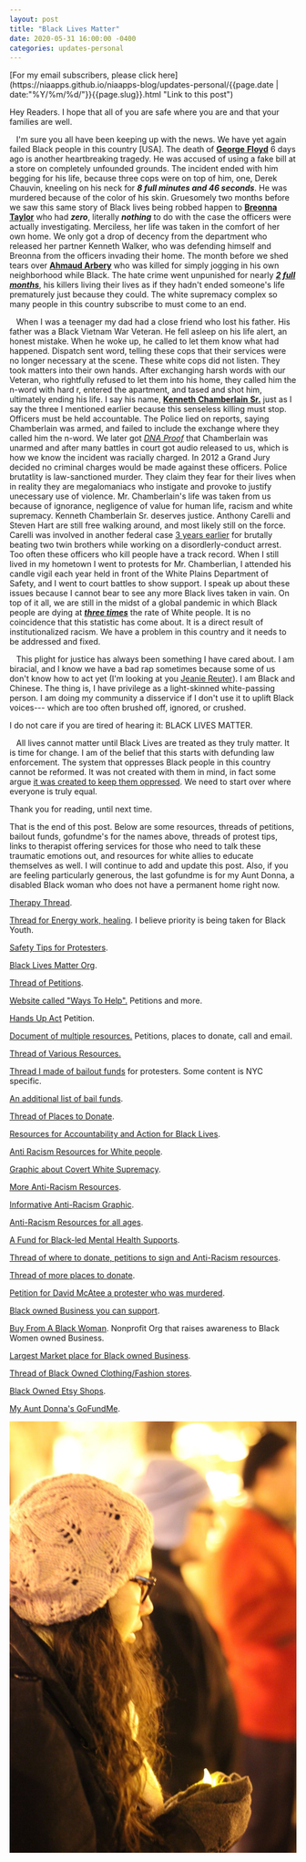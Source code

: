 ```yaml
---
layout: post
title: "Black Lives Matter"
date: 2020-05-31 16:00:00 -0400
categories: updates-personal
---
```

<div class="feed" markdown="1">
 [For my email subscribers, please click here](https://niaapps.github.io/niaapps-blog/updates-personal/{{page.date | date:"%Y/%m/%d/"}}{{page.slug}}.html "Link to this post")
</div>

Hey Readers. I hope that all of you are safe where you are and that your families are well. 

&nbsp;&nbsp;&nbsp;I'm sure you all have been keeping up with the news. We have yet again failed Black people in this country \[USA\]. The death of <a href="https://www.cnn.com/2020/05/27/us/george-floyd-trnd/index.html" target="_blank" title="Article about the life of Floyd">**George** </a> <a href="https://www.nytimes.com/2020/05/29/us/derek-chauvin-george-floyd-worked-together.html" target="_blank" title="Article about the Murder of Floyd">**Floyd**</a> 6 days ago is another heartbreaking tragedy. He was accused of using a fake bill at a store on completely unfounded grounds. The incident ended with him begging for his life, because three cops were on top of him, one, Derek Chauvin, kneeling on his neck for **_8 full minutes and 46 seconds_**. He was murdered because of the color of his skin. Gruesomely two months before we saw this same story of Black lives being robbed happen to <a href="https://www.huffpost.com/entry/kentucky-governor-calls-for-investigation-of-breonna-taylor-killing_n_5ebc625fc5b6cdefa7e8fb38" target="_blank" title="Article about Taylor's tragic death">**Breonna Taylor**</a> who had **_zero_**, literally **_nothing_** to do with the case the officers were actually investigating. Merciless, her life was taken in the comfort of her own home. We only got a drop of decency from the department who released her partner Kenneth Walker, who was defending himself and Breonna from the officers invading their home. The month before we shed tears over <a href="https://www.thecut.com/2020/05/ahmaud-arbery-shooting-georgia-explainer.html" target="_blank">**Ahmaud Arbery**</a> who was killed for simply jogging in his own neighborhood while Black. The hate crime went unpunished for nearly <a href="https://reason.com/2020/05/08/it-took-georgia-officials-2-months-to-arrest-and-charge-father-and-son-with-ahmaud-arberys-murder/" target="_blank">**_2 full months_**</a>, his killers living their lives as if they hadn't ended someone's life prematurely just because they could. The white supremacy complex so many people in this country subscribe to must come to an end.

 &nbsp;&nbsp;&nbsp;When I was a teenager my dad had a close friend who lost his father. His father was a Black Vietnam War Veteran. He fell asleep on his life alert, an honest mistake. When he woke up, he called to let them know what had happened. Dispatch sent word, telling these cops that their services were no longer necessary at the scene. These white cops did not listen. They took matters into their own hands. After exchanging harsh words with our Veteran, who rightfully refused to let them into his home, they called him the n-word with hard r, entered the apartment, and tased and shot him, ultimately ending his life. I say his name, <a href="https://en.wikipedia.org/wiki/Shooting_of_Kenneth_Chamberlain_Sr" target="_blank" title="Wiki Page on Chamberlain">**Kenneth** </a><a href="https://www.bleausa.org/report-blasts-review-of-wppd-calls-justification-of-chamberlain-shooting-chilling/" target="_blank" title="Article about the incident">**Chamberlain** </a><a href="https://www.justice.gov/usao-sdny/prus-attorney-s-office-closes-investigation-death-kenneth-chamberlain" target="_blank"  title="Closing Chamberlain's Investigation">**Sr.**</a> just as I say the three I mentioned earlier because this senseless killing must stop. Officers must be held accountable. The Police lied on reports, saying Chamberlain was armed, and failed to include the exchange where they called him the n-word. We later got <a href="https://www.nydailynews.com/new-york/westchester-man-killed-cops-not-knife-lawyers-article-1.2850274" target="_blank" title="">_DNA Proof_</a> that Chamberlain was unarmed and after many battles in court got audio released to us, which is how we know the incident was racially charged. In 2012 a Grand Jury decided no criminal charges would be made against these officers. Police brutatlity is law-sanctioned murder. They claim they fear for their lives when in reality they are megalomaniacs who instigate and provoke to justify unecessary use of violence. Mr. Chamberlain's life was taken from us because of  ignorance, negligence of value for human life, racism and white supremacy. Kenneth Chamberlain Sr. deserves justice. Anthony Carelli and Steven Hart are still free walking around, and most likely still on the force. Carelli was involved in another federal case <a href="https://www.nydailynews.com/new-york/sources-identify-white-plains-anthony-carelli-triggerman-fatal-shooting-retired-marine-article-1.1056394" target="_blank">3 years earlier</a> for brutally beating two twin brothers while working on a disordlerly-conduct arrest. Too often these officers who kill people  have a track record. When I still lived in my hometown I went to protests for Mr. Chamberlian, I attended his candle vigil each year held in front of the White Plains Department of Safety, and I went to court battles to show support. I speak up about these issues because I cannot bear to see any more Black lives taken in vain. On top of it all, we are still in the midst of a global pandemic in which Black people are dying at <a href=" https://www.theguardian.com/world/2020/may/20/black-americans-death-rate-covid-19-coronavirus" target="blank" title="">**_three times_**</a> the rate of White people. It is no coincidence that this statistic has come about. It is a direct result of institutionalized racism. We have a problem in this country and it needs to be addressed and fixed. 

&nbsp;&nbsp;&nbsp;This plight for justice has always been something I have cared about. I am biracial, and I know we have a bad rap sometimes because some of us don't know how to act yet (I'm looking at you <a href="https://twitter.com/lucky_Shanghai/status/1217664668434604032?s=20)" target="_blank" title="Beware, this is some clown shit.">Jeanie Reuter</a>). I am Black and Chinese. The thing is, I have privilege as a light-skinned white-passing person. I am doing my community a disservice if I don't use it to uplift Black voices--- which are too often brushed off, ignored, or crushed. 

I do not care if you are tired of hearing it: BLACK LIVES MATTER.

&nbsp;&nbsp;&nbsp;All lives cannot matter until Black Lives are treated as they truly matter. It is time for change. I am of the belief that this starts with defunding law enforcement. The system that oppresses Black people in this country cannot be reformed. It was not created with them in mind, in fact some argue <a href="https://www.aclu.org/issues/juvenile-justice/school-prison-pipeline" target="blank" title="">it was created to keep them oppressed</a>. We need to start over where everyone is truly equal. 

Thank you for reading, until next time.

That is the end of this post. Below are some resources, threads of petitions, bailout funds, gofundme's for the names above, threads of protest tips, links to therapist offering services for those who need to talk these traumatic emotions out, and resources for white allies to educate themselves as well. I will continue to add and update this post. Also, if you are feeling particularly generous, the last gofundme is for my Aunt Donna, a disabled Black woman who does not have a permanent home right now.

 

<a href="https://twitter.com/mayarichardsun/status/1265676677549559809" target="blank" title=""> Therapy Thread</a>. 

<a href="https://twitter.com/TatiannaTarot/status/1267511432394035200" target="blank" title="">Thread for Energy work, healing</a>. I believe priority is being taken for Black Youth.

<a href="https://twitter.com/nxbrxth/status/1266239760248393735" target="blank" title="">Safety Tips for Protesters</a>.

<a href="https://blacklivesmatter.com/" target="blank" title="">Black Lives Matter Org</a>.

<a href="https://twitter.com/kiwiscigarettes/status/1265767579739512833" target="blank" title="">Thread of Petitions</a>. 

<a href="https://blacklivesmatters.carrd.co/" target="blank" title="">Website called "Ways To Help".</a> Petitions and more.

<a href="https://www.change.org/p/us-senate-hands-up-act?recruiter=186170836&utm_source=share_petition&utm_medium=twitter&utm_campaign=psf_combo_share_abi&utm_term=psf_combo_share_initial&recruited_by_id=535372c0-733b-11e4-abc5-176b86b32b70" target="blank" title="">Hands Up Act</a> Petition.

<a href="https://docs.google.com/document/d/e/2PACX-1vSrT26HMWX-_hlLfiyy9s95erjkOZVJdroXYkU-miaHRk58duAnJIUWKxImRkTITsYhwaFkghS8sfIF/pub" target="blank" title="">Document of multiple resources.</a> Petitions, places to donate, call and email.

<a href="https://twitter.com/AM1R4HSCAVE/status/1267202201132265472" target="blank" title="">Thread of Various Resources.</a>

<a href="https://twitter.com/niawillie/status/1266771198777724932" target="blank" title="">Thread I made of bailout funds</a> for protesters. Some content is NYC specific.

<a href="https://bailfunds.github.io/" target="blank" title="">An additional list of bail funds</a>.

<a href="https://twitter.com/sorrybythway/status/1267469168300998656" target="blank" title="">Thread of Places to Donate</a>.

<a href="bit.ly/BlackLivesAction " target="blank" title="">Resources for Accountability and Action for Black Lives</a>.

<a href="https://docs.google.com/document/u/0/d/1BRlF2_zhNe86SGgHa6-VlBO-QgirITwCTugSfKie5Fs/mobilebasic" target="blank" title="">Anti Racism Resources for White people</a>.

<a href="https://www.facebook.com/melridge22?__tn__=%2CdCH-R-R&eid=ARBoG41UXRBhb4Z2Dxk1A-9ywgkWTQyiNgZuoOMHhjyK6lv8VavBfHpGhG_bfAJfbtle1WAmAkNA6C9O&hc_ref=ARTKxkKh364bAv8FtEH_aNbIqMHk1NGps3_bVrD_8J0NERN0b_ZKwzd_bMOyx7YnSbk&fref=nf" target="blank" title="">Graphic about Covert White Supremacy</a>. 

<a href="https://docs.google.com/document/d/1hpub-jkm9cLzJWqZSsETqbE6tZ13Q0UbQz--vQ2avEc/edit" target="blank" title="">More Anti-Racism Resources</a>.

<a href="https://twitter.com/dj_diabeatic/status/1266563804437110787" target="blank" title="">Informative Anti-Racism Graphic</a>.

<a href="https://padlet.com/nicolethelibrarian/nbasekqoazt336co" target="blank" title="">Anti-Racism Resources for all ages</a>.

<a href="https://www.gofundme.com/f/a-fund-for-blackled-mental-health-supports?utm_source=customer&utm_medium=copy_link&utm_campaign=m_pd+share-sheet" target="blank" title="">A Fund for Black-led Mental Health Supports</a>.

<a href="https://twitter.com/starstrickenSF/status/1267307734744985601" target="blank" title="">Thread of where to donate, petitions to sign and Anti-Racism resources</a>.

<a href="https://twitter.com/sorrybythway/status/1267469168300998656" target="blank" title="">Thread of more places to donate</a>.

<a href="https://www.change.org/p/louisville-mayor-greg-fischer-justice-for-david-mcatee?recruiter=862253145&utm_source=share_petition&utm_medium=twitter&utm_campaign=psf_combo_share_abi&recruited_by_id=ca6cbd70-2414-11e8-ab29-25fa8a73a71b" target="blank" title="">Petition for David McAtee a protester who was murdered</a>.

<a href="https://twitter.com/i/lists/1198727909525131264" target="blank" title="">Black owned Business you can support</a>.

<a href="https://www.buyfromablackwoman.org/" target="blank" title="">Buy From A Black Woman</a>. Nonprofit Org that raises awareness to Black Women owned Business.

<a href="https://webuyblack.com/" target="blank" title="">Largest Market place for Black owned Business</a>.

<a href="https://twitter.com/milkyapron/status/1267881192306561025" target="blank" title="">Thread of Black Owned Clothing/Fashion stores</a>.

<a href="https://themadmommy.com/black-owned-etsy-shops/" target="blank" title="">Black Owned Etsy Shops</a>.

<a href="https://www.gofundme.com/manage/help-donna-find-a-home" target="blank" title="">My Aunt Donna's GoFundMe</a>.



<div class="thumbnail">
  <img id="vigil" src="/../../images/vigil.jpg" alt="Me at a Candle Lighting Vigil for Kenneth Chamberlain Sr. in 2014." onContextMenu="alert('Please don\'t download this photo of me!');return false;">
  </a>
  
</div>